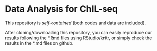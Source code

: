 # Data Analysis for ChIL-seq

This repository is *self-contained* (both codes and data are included).

After cloning/downloading this repository,
you can easily reproduce our results following the *.Rmd files using RStudio/knitr,
or simply check the results in the *.md files on github. 
